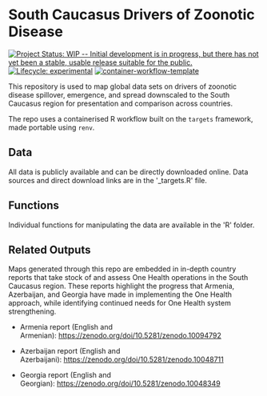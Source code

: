 <!-- README.md is generated from README.Rmd. Please edit that file -->

# South Caucasus Drivers of Zoonotic Disease

<!-- badges: start -->

[![Project Status: WIP -- Initial development is in progress, but there has not yet been a stable, usable release suitable for the public.](https://www.repostatus.org/badges/latest/wip.svg)](https://www.repostatus.org/#wip) [![Lifecycle: experimental](https://img.shields.io/badge/lifecycle-experimental-orange.svg)](https://lifecycle.r-lib.org/articles/stages.html#experimental) [![container-workflow-template](https://github.com/ecohealthalliance/container-template/actions/workflows/container-workflow-template.yml/badge.svg)](https://github.com/ecohealthalliance/container-template/actions/workflows/container-workflow-template.yml)

<!-- badges: end -->

This repository is used to map global data sets on drivers of zoonotic disease spillover, emergence, and spread downscaled to the South Caucasus region for presentation and comparison across countries.

The repo uses a containerised R workflow built on the `targets` framework, made portable using `renv`.

## Data

All data is publicly available and can be directly downloaded online. Data sources and direct download links are in the '\_targets.R' file.

## Functions

Individual functions for manipulating the data are available in the 'R' folder.

## Related Outputs

Maps generated through this repo are embedded in in-depth country reports that take stock of and assess One Health operations in the South Caucasus region. These reports highlight the progress that Armenia, Azerbaijan, and Georgia have made in implementing the One Health approach, while identifying continued needs for One Health system strengthening.

-   Armenia report (English and Armenian): <https://zenodo.org/doi/10.5281/zenodo.10094792>

-   Azerbaijan report (English and Azerbaijani): <https://zenodo.org/doi/10.5281/zenodo.10048711>

-   Georgia report (English and Georgian): <https://zenodo.org/doi/10.5281/zenodo.10048349>
